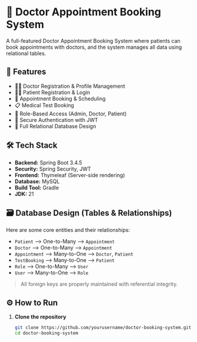 # 🏥 Doctor Appointment Booking System

A full-featured Doctor Appointment Booking System where patients can book appointments with doctors, and the system manages all data using relational tables.

## 🚀 Features

- 🧑‍⚕️ Doctor Registration & Profile Management
- 🧑‍💼 Patient Registration & Login
- 📅 Appointment Booking & Scheduling
- 📋 Medical Test Booking
- 📌 Role-Based Access (Admin, Doctor, Patient)
- 🔐 Secure Authentication with JWT
- 🧩 Full Relational Database Design

## 🛠 Tech Stack

- **Backend:** Spring Boot 3.4.5
- **Security:** Spring Security, JWT
- **Frontend:** Thymeleaf (Server-side rendering)
- **Database:** MySQL
- **Build Tool:** Gradle
- **JDK:** 21

## 🗃️ Database Design (Tables & Relationships)

Here are some core entities and their relationships:

- `Patient` ⟶ One-to-Many ⟶ `Appointment`
- `Doctor` ⟶ One-to-Many ⟶ `Appointment`
- `Appointment` ⟶ Many-to-One ⟶ `Doctor`, `Patient`
- `TestBooking` ⟶ Many-to-One ⟶ `Patient`
- `Role` ⟶ One-to-Many ⟶ `User`
- `User` ⟶ Many-to-One ⟶ `Role`

> All foreign keys are properly maintained with referential integrity.

## ⚙️ How to Run

1. **Clone the repository**
   ```bash
   git clone https://github.com/yourusername/doctor-booking-system.git
   cd doctor-booking-system
